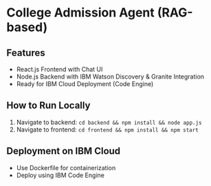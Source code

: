 
# College Admission Agent (RAG-based)

## Features
- React.js Frontend with Chat UI
- Node.js Backend with IBM Watson Discovery & Granite Integration
- Ready for IBM Cloud Deployment (Code Engine)

## How to Run Locally
1. Navigate to backend: `cd backend && npm install && node app.js`
2. Navigate to frontend: `cd frontend && npm install && npm start`

## Deployment on IBM Cloud
- Use Dockerfile for containerization
- Deploy using IBM Code Engine
